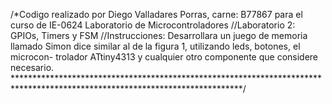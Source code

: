 /*Codigo realizado por Diego Valladares Porras, carne: B77867 para el curso de IE-0624 Laboratorio de Microcontroladores
//Laboratorio 2: GPIOs, Timers y FSM
//Instrucciones: Desarrollara un juego de memoria llamado Simon dice similar al de la figura 1, utilizando leds, botones, el microcon-
trolador ATtiny4313 y cualquier otro componente que considere necesario.
****************************************************************************************************************************/

